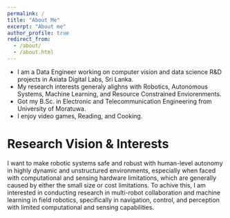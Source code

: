 ```yaml
---
permalink: /
title: "About Me"
excerpt: "About me"
author_profile: true
redirect_from: 
  - /about/
  - /about.html
---
```


* I am a Data Engineer working on computer vision and data science R&D projects in Axiata Digital Labs, Sri Lanka.
* My research interests generaly alighns with Robotics, Autonomous Systems, Machine Learning, and Resource Constrained Enviorenments.
* Got my B.Sc. in Electronic and Telecommunication Engineering from University of Moratuwa.
* I enjoy video games, Reading, and Cooking.

Research Vision & Interests
======
I want to make robotic systems safe and robust with human-level autonomy in highly dynamic and unstructured environments, especially when faced with computational and sensing hardware limitations, which are generally caused by either the small size or cost limitations. To achive this, I am interested in conducting research in multi-robot collaboration and machine learning in field robotics, specifically in navigation, control, and perception with limited computational and sensing capabilities.

